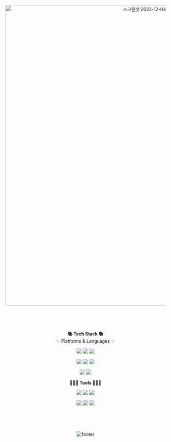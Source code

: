 <div align=center>
<img width="945" alt="스크린샷 2022-12-04 오후 11 53 27" src="https://user-images.githubusercontent.com/97588888/205497793-eaa75d36-295d-47e3-bdb1-c39b14cbcd68.png">     
 
 <br/><br/><br/>
 
 **📚 Tech Stack 📚**    
 ✨ Platforms & Languages ✨       
 
 <img src="https://img.shields.io/badge/Python-3776AB?style=flat&logo=Python&logoColor=white"/> <img src="https://img.shields.io/badge/JavaScript-F7DF1E?style=flat&logo=JavaScript&logoColor=white"/> <img src="https://img.shields.io/badge/TypeScript-3178C6?style=flat&logo=TypeScript&logoColor=white"/>
 
 <img src="https://img.shields.io/badge/Vue-4FC08D?style=flat&logo=Vue.js&logoColor=white"/> <img src="https://img.shields.io/badge/React-61DAFB?style=flat&logo=React&logoColor=white"/> <img src="https://img.shields.io/badge/ReactNative-61DAFB?style=flat&logo=React&logoColor=white"/>
 
 <img src="https://img.shields.io/badge/HTML5-E34F26?style=flat&logo=HTML5&logoColor=white"/> <img src="https://img.shields.io/badge/CSS3-1572B6?style=flat&logo=CSS3&logoColor=white"/> 
 

 
 
 
**👩🏻‍💻 Tools 👩🏻‍💻**      
 
 <img src="https://img.shields.io/badge/Visual Studio-007ACC?style=flat&logo=Visual Studio&logoColor=white"/> <img src="https://img.shields.io/badge/Adobe Illustrator-F24E1E?style=flat&logo=Adobe Illustrator&logoColor=white"/> <img src="https://img.shields.io/badge/Jira-0052CC?style=flat&logo=Jira&logoColor=white"/> 
 
 <img src="https://img.shields.io/badge/GitHub-181717?style=flat&logo=GitHub&logoColor=white"/>  <img src="https://img.shields.io/badge/GitLab-FC6D26?style=flat&logo=GitLab&logoColor=white"/>  <img src="https://img.shields.io/badge/Notion-000000?style=flat&logo=Notion&logoColor=white"/>

   
 
 
<br/><br/><br/>



![footer](https://capsule-render.vercel.app/api?section=footer&color=FFFFFF&height=150)
 

<!--
**gitjisu/gitjisu** is a ✨ _special_ ✨ repository because its `README.md` (this file) appears on your GitHub profile.

